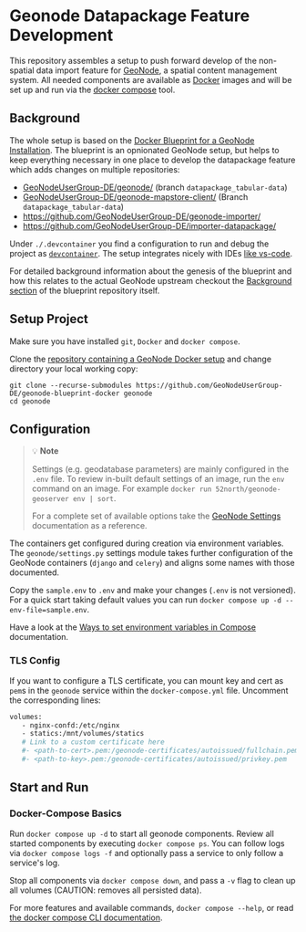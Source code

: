 # Geonode Datapackage Feature Development

This repository assembles a setup to push forward develop of the non-spatial data import feature for [GeoNode](https://geonode.org/), a spatial content management system.
All needed components are available as [Docker](https://www.docker.com/) images and will be set up and run via the [docker compose](https://docs.docker.com/compose/) tool.

## Background

The whole setup is based on the [Docker Blueprint for a GeoNode Installation](https://github.com/GeoNodeUserGroup-DE/geonode-blueprint-docker).
The blueprint is an opnionated GeoNode setup, but helps to keep everything necessary in one place to develop the datapackage feature which adds changes on multiple repositories:

- [GeoNodeUserGroup-DE/geonode/](https://github.com/GeoNodeUserGroup-DE/geonode/tree/datapackage_tabular-data) (branch `datapackage_tabular-data`)
- [GeoNodeUserGroup-DE/geonode-mapstore-client/](https://github.com/GeoNodeUserGroup-DE/geonode-mapstore-client/tree/datapackage_tabular-data) (Branch `datapackage_tabular-data`)
- https://github.com/GeoNodeUserGroup-DE/geonode-importer/
- https://github.com/GeoNodeUserGroup-DE/importer-datapackage/

Under `./.devcontainer` you find a configuration to run and debug the project as [`devcontainer`](https://containers.dev/).
The setup integrates nicely with IDEs [like vs-code](https://code.visualstudio.com/docs/devcontainers/containers).

For detailed background information about the genesis of the blueprint and how this relates to the actual GeoNode upstream checkout the [Background section](https://github.com/GeoNodeUserGroup-DE/geonode-blueprint-docker?tab=readme-ov-file#background) of the blueprint repository itself.

## Setup Project

Make sure you have installed `git`, `Docker` and `docker compose`.

Clone the [repository containing a GeoNode Docker setup]( https://github.com/GeoNodeUserGroup-DE/geonode-blueprint-docker) and change directory your local working copy:

```
git clone --recurse-submodules https://github.com/GeoNodeUserGroup-DE/geonode-blueprint-docker geonode
cd geonode
```

## Configuration

> :bulb: **Note**
>
> Settings (e.g. geodatabase parameters) are mainly configured in the `.env` file. 
> To review in-built default settings of an image, run the `env` command on an image.
> For example `docker run 52north/geonode-geoserver env | sort`.
>
> For a complete set of available options take the [GeoNode Settings](https://docs.geonode.org/en/master/basic/settings/index.html#settings) documentation as a reference.

The containers get configured during creation via environment variables. 
The `geonode/settings.py` settings module takes further configuration of the GeoNode containers (`django` and `celery`) and aligns some names with those documented.


Copy the `sample.env` to `.env` and make your changes (`.env` is not versioned).
For a quick start taking default values you can run `docker compose up -d --env-file=sample.env`.


Have a look at the [Ways to set environment variables in Compose](https://docs.docker.com/compose/environment-variables/set-environment-variables/) documentation.


### TLS Config

If you want to configure a TLS certificate, you can mount key and cert as `pem`s in the `geonode` service within the `docker-compose.yml` file.
Uncomment the corresponding lines:

 ```sh
 volumes:
    - nginx-confd:/etc/nginx
    - statics:/mnt/volumes/statics
    # Link to a custom certificate here
    #- <path-to-cert>.pem:/geonode-certificates/autoissued/fullchain.pem
    #- <path-to-key>.pem:/geonode-certificates/autoissued/privkey.pem
 ```


## Start and Run

### Docker-Compose Basics

Run `docker compose up -d` to start all geonode components.
Review all started components by executing `docker compose ps`. 
You can follow logs via `docker compose logs -f` and optionally pass a service to only follow a service's log.

Stop all components via `docker compose down`, and pass a `-v` flag to clean up all volumes (CAUTION: removes all persisted data).

For more features and available commands, `docker compose --help`, or read [the docker compose CLI documentation](https://docs.docker.com/compose/reference/).
